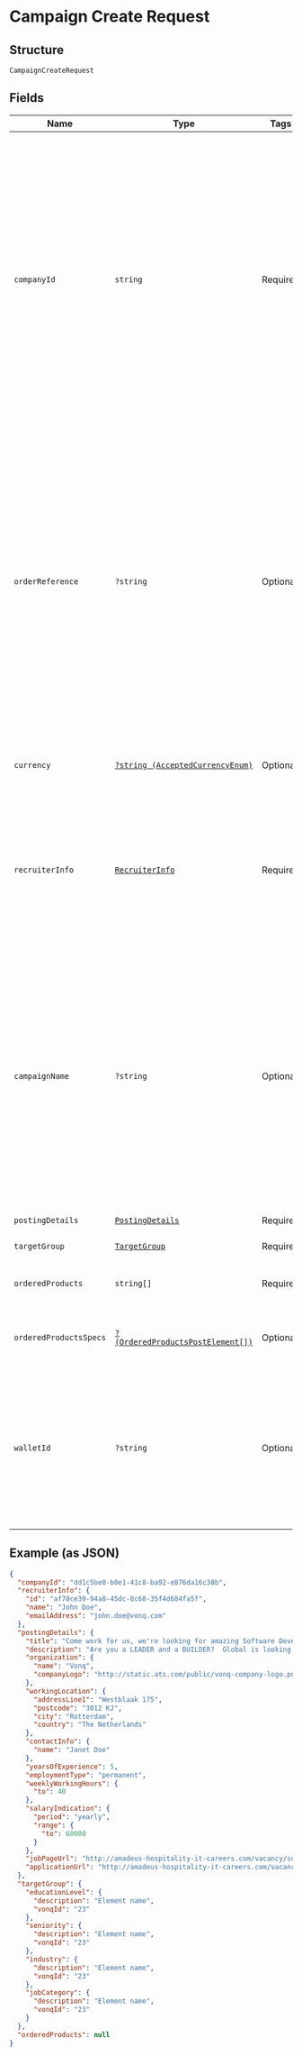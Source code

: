 
# Campaign Create Request

## Structure

`CampaignCreateRequest`

## Fields

| Name | Type | Tags | Description | Getter | Setter |
|  --- | --- | --- | --- | --- | --- |
| `companyId` | `string` | Required | A vendor-related unique identification for the Company that's making the order. Doesn't affect the<br>order process at all, but provides a method for later filtering by this identification. It's also<br>used when creating a unified report of Campaign orders made in a period of time. | getCompanyId(): string | setCompanyId(string companyId): void |
| `orderReference` | `?string` | Optional | A vendor-related Reference number for the order. This could be a PO number or an Invoice number.<br>Doesn't affect the order process at all, but provides a way for the ATS to identify the specific<br>order for their internal billing process<br>Maximum length of this field is 80 symbols | getOrderReference(): ?string | setOrderReference(?string orderReference): void |
| `currency` | [`?string (AcceptedCurrencyEnum)`](../../doc/models/accepted-currency-enum.md) | Optional | An ISO 4217 code for a currency to use for order invoicing. | getCurrency(): ?string | setCurrency(?string currency): void |
| `recruiterInfo` | [`RecruiterInfo`](../../doc/models/recruiter-info.md) | Required | Recruiter is the user creating the campaign and you may want to use this to provide filtering by recruiter for groups sharing an account. | getRecruiterInfo(): RecruiterInfo | setRecruiterInfo(RecruiterInfo recruiterInfo): void |
| `campaignName` | `?string` | Optional | Campaign name as it's going to be listed. Doesn't have to resemble the Posting Title.<br>For example, the Campaign name could be **Software Development Manager** while the Posting<br>title could be **Want to lead a Team of Software Developers? Join us** | getCampaignName(): ?string | setCampaignName(?string campaignName): void |
| `postingDetails` | [`PostingDetails`](../../doc/models/posting-details.md) | Required | - | getPostingDetails(): PostingDetails | setPostingDetails(PostingDetails postingDetails): void |
| `targetGroup` | [`TargetGroup`](../../doc/models/target-group.md) | Required | - | getTargetGroup(): TargetGroup | setTargetGroup(TargetGroup targetGroup): void |
| `orderedProducts` | `string[]` | Required | A list of the Products selected by the user. | getOrderedProducts(): array | setOrderedProducts(array orderedProducts): void |
| `orderedProductsSpecs` | [`?(OrderedProductsPostElement[])`](../../doc/models/ordered-products-post-element.md) | Optional | Specification object for some of the ordered products | getOrderedProductsSpecs(): ?array | setOrderedProductsSpecs(?array orderedProductsSpecs): void |
| `walletId` | `?string` | Optional | Required if you have HAPI Payments enabled. Do not include otherwise. Please contact VONQ partnerships team to enable this feature. | getWalletId(): ?string | setWalletId(?string walletId): void |

## Example (as JSON)

```json
{
  "companyId": "dd1c5be0-b0e1-41c8-ba92-e876da16c38b",
  "recruiterInfo": {
    "id": "af78ce39-94a8-45dc-8c68-35f4d684fa5f",
    "name": "John Doe",
    "emailAddress": "john.doe@vonq.com"
  },
  "postingDetails": {
    "title": "Come work for us, we're looking for amazing Software Developers",
    "description": "Are you a LEADER and a BUILDER?  Global is looking for individuals who are dynamic, sales-oriented, and who want to control their destiny.  With a full training programme and consistent support, Global will provide you with the tools to excel in this very lucrative business.",
    "organization": {
      "name": "Vonq",
      "companyLogo": "http://static.ats.com/public/vonq-company-logo.png"
    },
    "workingLocation": {
      "addressLine1": "Westblaak 175",
      "postcode": "3012 KJ",
      "city": "Rotterdam",
      "country": "The Netherlands"
    },
    "contactInfo": {
      "name": "Janet Doe"
    },
    "yearsOfExperience": 5,
    "employmentType": "permanent",
    "weeklyWorkingHours": {
      "to": 40
    },
    "salaryIndication": {
      "period": "yearly",
      "range": {
        "to": 60000
      }
    },
    "jobPageUrl": "http://amadeus-hospitality-it-careers.com/vacancy/software-development-manager-breda",
    "applicationUrl": "http://amadeus-hospitality-it-careers.com/vacancy/software-development-manager-breda/apply"
  },
  "targetGroup": {
    "educationLevel": {
      "description": "Element name",
      "vonqId": "23"
    },
    "seniority": {
      "description": "Element name",
      "vonqId": "23"
    },
    "industry": {
      "description": "Element name",
      "vonqId": "23"
    },
    "jobCategory": {
      "description": "Element name",
      "vonqId": "23"
    }
  },
  "orderedProducts": null
}
```

